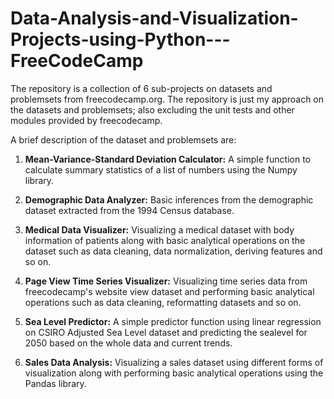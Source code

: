 # Data-Analysis-and-Visualization-Projects-using-Python---FreeCodeCamp
 
The repository is a collection of 6 sub-projects on datasets and problemsets from freecodecamp.org. The repository is just my approach on the datasets and problemsets; also excluding the unit tests and other modules provided by freecodecamp.

A brief description of the dataset and problemsets are:


1. **Mean-Variance-Standard Deviation Calculator:** A simple function to calculate summary statistics of a list of numbers using the Numpy library.

2. **Demographic Data Analyzer:** Basic inferences from the demographic dataset extracted from the 1994 Census database.

3. **Medical Data Visualizer:** Visualizing a medical dataset with body information of patients along with basic analytical operations on the dataset such as data cleaning, data normalization, deriving features and so on.

4. **Page View Time Series Visualizer:** Visualizing time series data from freecodecamp's website view dataset and performing basic analytical operations such as data cleaning, reformatting datasets and so on.

5. **Sea Level Predictor:** A simple predictor function using linear regression on CSIRO Adjusted Sea Level dataset and predicting the sealevel for 2050 based on the whole data and current trends. 

6. **Sales Data Analysis:** Visualizing a sales dataset using different forms of visualization along with performing basic analytical operations using the Pandas library.
